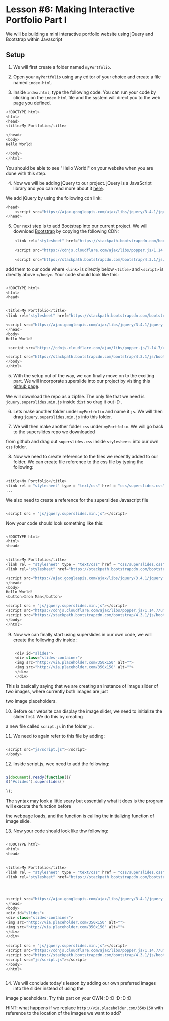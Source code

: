 # Lesson #6: Making Interactive Portfolio Part I
We will be building a mini interactive portfolio website using jQuery and Bootstrap within Javascript

## Setup

1. We will first create a folder named `myPortfolio`.


2. Open your `myPortfolio` using any editor of your choice and create a file named  `index.html`.


3. Inside `index.html`, type the following code. You can run your code by clicking on the `index.html` file and the system will direct you to the web page you defined. 

```js
<!DOCTYPE html>
<html>  
<head>
<title>My Portfolio</title>

</head>
<body>
Hello World! 

</body>
</html>

```
You should be able to see "Hello World!" on your website when you are done with this step.

4. Now we will be adding jQuery to our project. jQuery is a JavaScript library and you can read more about it [here](https://www.w3schools.com/jquery/jquery_intro.asp).

We add jQuery by using the following cdn link: 
```js
<head>
    <script src="https://ajax.googleapis.com/ajax/libs/jquery/3.4.1/jquery.min.js"></script>
</head>
```
5. Our next step is to add Bootstrap into our current project. We will download [Bootstrap](https://getbootstrap.com/) by copying the following CDN:

```js
    <link rel="stylesheet" href="https://stackpath.bootstrapcdn.com/bootstrap/4.3.1/css/bootstrap.min.css" integrity="sha384-ggOyR0iXCbMQv3Xipma34MD+dH/1fQ784/j6cY/iJTQUOhcWr7x9JvoRxT2MZw1T" crossorigin="anonymous">
    
    <script src="https://cdnjs.cloudflare.com/ajax/libs/popper.js/1.14.7/umd/popper.min.js" integrity="sha384-UO2eT0CpHqdSJQ6hJty5KVphtPhzWj9WO1clHTMGa3JDZwrnQq4sF86dIHNDz0W1" crossorigin="anonymous"></script>
    
    <script src="https://stackpath.bootstrapcdn.com/bootstrap/4.3.1/js/bootstrap.min.js" integrity="sha384-JjSmVgyd0p3pXB1rRibZUAYoIIy6OrQ6VrjIEaFf/nJGzIxFDsf4x0xIM+B07jRM" crossorigin="anonymous"></script>

```
add them to our code where `<link>`  is directly below `<title>`  and `<script>` is directly above `</body>`. Your code should look like this: 

```js

<!DOCTYPE html>
<html>  
<head>


<title>My Portfolio</title>
<link rel="stylesheet" href="https://stackpath.bootstrapcdn.com/bootstrap/4.3.1/css/bootstrap.min.css" integrity="sha384-ggOyR0iXCbMQv3Xipma34MD+dH/1fQ784/j6cY/iJTQUOhcWr7x9JvoRxT2MZw1T" crossorigin="anonymous">

<script src="https://ajax.googleapis.com/ajax/libs/jquery/3.4.1/jquery.min.js"></script>
</head>
<body>
Hello World!

 <script src="https://cdnjs.cloudflare.com/ajax/libs/popper.js/1.14.7/umd/popper.min.js" integrity="sha384-UO2eT0CpHqdSJQ6hJty5KVphtPhzWj9WO1clHTMGa3JDZwrnQq4sF86dIHNDz0W1" crossorigin="anonymous"></script>

<script src="https://stackpath.bootstrapcdn.com/bootstrap/4.3.1/js/bootstrap.min.js" integrity="sha384-JjSmVgyd0p3pXB1rRibZUAYoIIy6OrQ6VrjIEaFf/nJGzIxFDsf4x0xIM+B07jRM" crossorigin="anonymous"></script>
</body>
</html>

```

5. With the setup out of the way, we can finally move on to the exciting part. We will incorporate superslide into our project by visiting this [github page](https://github.com/nicinabox/superslides). 

We will download the repo as a zipfile. The only file that we need is  `jquery.superslides.min.js`  inside `dist` so drag it out :D . 

6. Lets make another folder under  `myPortfolio` and name it `js`. We will then drag `jquery.superslides.min.js` into this folder. 


7. We will then make another folder `css` under `myPortfolio`. We will go back to the superslides repo we downloaded

from github and drag out `superslides.css` inside `stylesheets` into our own `css` folder. 


8. Now we need to create reference to the files we recently added to our folder. We can create file reference to the css file by typing the following: 

```js

<title>My Portfolio</title>
<link rel = "stylesheet" type = "text/css" href = "css/superslides.css">
...

```
We also need to create a reference for the superslides Javascript file 

```js

<script src = "js/jquery.superslides.min.js"></script>


```

Now your code should look something like this: 

```js

<!DOCTYPE html>
<html>  
<head>


<title>My Portfolio</title>
<link rel = "stylesheet" type = "text/css" href = "css/superslides.css">
<link rel="stylesheet" href="https://stackpath.bootstrapcdn.com/bootstrap/4.3.1/css/bootstrap.min.css" integrity="sha384-ggOyR0iXCbMQv3Xipma34MD+dH/1fQ784/j6cY/iJTQUOhcWr7x9JvoRxT2MZw1T" crossorigin="anonymous">

<script src="https://ajax.googleapis.com/ajax/libs/jquery/3.4.1/jquery.min.js"></script>
</head>
<body>
Hello World!
<button>Iron Man</button>

<script src = "js/jquery.superslides.min.js"></script>
<script src="https://cdnjs.cloudflare.com/ajax/libs/popper.js/1.14.7/umd/popper.min.js" integrity="sha384-UO2eT0CpHqdSJQ6hJty5KVphtPhzWj9WO1clHTMGa3JDZwrnQq4sF86dIHNDz0W1" crossorigin="anonymous"></script>
<script src="https://stackpath.bootstrapcdn.com/bootstrap/4.3.1/js/bootstrap.min.js" integrity="sha384-JjSmVgyd0p3pXB1rRibZUAYoIIy6OrQ6VrjIEaFf/nJGzIxFDsf4x0xIM+B07jRM" crossorigin="anonymous"></script>
</body>
</html>

```

9. Now we can finally start using superslides in our own code, we will create the following div inside <body>:

```js

    <div id="slides">
    <div class="slides-container">
    <img src="http://via.placeholder.com/350x150" alt="">
    <img src="http://via.placeholder.com/350x150" alt="">
    </div>
    </div>
```
This is basically saying that we are creating an instance of image slider of two images, where currently both images are just

two image placeholders. 

10. Before our website can display the image slider, we need to initialize the slider first. We do this by creating

a new file called `script.js` in the folder `js`. 

11. We need to again refer to this file by adding:

```js

<script src="js/script.js"></script>
</body>

```



12. Inside script.js, wee need to add the following: 


```js

$(document).ready(function(){
$('#slides').superslides()

});

```
The syntax may look a little scary but essentially what it does is the program will execute the function before 

the webpage loads, and the function is calling the initializing function of image slide. 

13. Now your code should look like thw following: 

```js

<!DOCTYPE html>
<html>  
<head>


<title>My Portfolio</title>
<link rel = "stylesheet" type = "text/css" href = "css/superslides.css">
<link rel="stylesheet" href="https://stackpath.bootstrapcdn.com/bootstrap/4.3.1/css/bootstrap.min.css" integrity="sha384-ggOyR0iXCbMQv3Xipma34MD+dH/1fQ784/j6cY/iJTQUOhcWr7x9JvoRxT2MZw1T" crossorigin="anonymous">




<script src="https://ajax.googleapis.com/ajax/libs/jquery/3.4.1/jquery.min.js"></script>
</head>
<body>
<div id="slides">
<div class="slides-container">
<img src="http://via.placeholder.com/350x150" alt="">
<img src="http://via.placeholder.com/350x150" alt="">
</div>
</div>

<script src = "js/jquery.superslides.min.js"></script>
<script src="https://cdnjs.cloudflare.com/ajax/libs/popper.js/1.14.7/umd/popper.min.js" integrity="sha384-UO2eT0CpHqdSJQ6hJty5KVphtPhzWj9WO1clHTMGa3JDZwrnQq4sF86dIHNDz0W1" crossorigin="anonymous"></script>
<script src="https://stackpath.bootstrapcdn.com/bootstrap/4.3.1/js/bootstrap.min.js" integrity="sha384-JjSmVgyd0p3pXB1rRibZUAYoIIy6OrQ6VrjIEaFf/nJGzIxFDsf4x0xIM+B07jRM" crossorigin="anonymous"></script>
<script src="js/script.js"></script>
</body>
</html>



```

14. We will conclude today's lesson by adding our own preferred images into the slider instead of using the 

image placeholders. Try this part on your OWN :D :D :D :D :D 

HINT: what happens if we replace `http://via.placeholder.com/350x150` with reference to the location of the images we want to add? 


